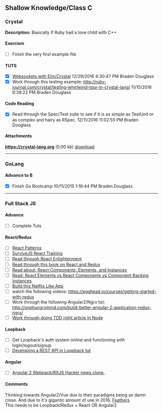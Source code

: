 ## Shallow Knowledge/Class C

### Crystal

**Description:**
Basically if Ruby had a love child with C++

#### Exercism

- [ ] Finish the very first example file

#### TUTS

- [x] [Websockets with Elm/Crystal](https://medium.com/@zenitram.oiram/a-beginners-guide-to-websockets-in-elm-and-crystal-8f510c28eb61#.3f25x82ce) 12/29/2016 4:30:47 PM Braden Douglass
- [x] Work through this testing example: http://ruby-journal.com/crystal/testing-whirlwind-tour-in-crystal-lang/ 11/15/2016 8:39:22 PM Braden Douglass

#### Code Reading

- [x] Read through the Spec/Test suite to see if it is as simple as TestUnit or as complex and hairy as RSpec. 12/11/2016 11:02:55 PM Braden Douglass

#### Attachments

**https://crystal-lang.org** (0.00 kb) [download](https://crystal-lang.org)

***
### GoLang

#### Advance to B

- [x] Finish Go Bootcamp 10/11/2015 1:16:44 PM Braden Douglass

***
### Full Stack JS

#### Advance

- [ ] Complete Tuts

#### React/Redux

- [ ] [React Patterns](http://krasimirtsonev.com/blog/article/react-js-in-design-patterns)
- [ ] [SurviveJS React Training ](https://survivejs.github.io/training/#/?_k=zvy0ok)
- [ ] [Read through React Enlightenment](https://www.reactenlightenment.com)
- [ ] [Read through this book on React and Redux](http://satyam.github.io/book-react-redux/#preface-the-application)
- [ ] [Read about: React Components, Elements, and Instances](https://medium.com/@dan_abramov/react-components-elements-and-instances-90800811f8ca#.xk98q4c1r)
- [ ] [Read: React Elements vs React Components vs Component Backing Instances](https://medium.com/@fay_jai/react-elements-vs-react-components-vs-component-backing-instances-14d42729f62#.482g9ynuu)
- [ ] [Build this Netflix Like App](https://www.fullstackreact.com/react-daily-ui/003-landing-page/l)
- [ ] watch the following videos: https://egghead.io/courses/getting-started-with-redux
- [ ] Work through the following Angular2/Ngrx tut: http://onehungrymind.com/build-better-angular-2-application-redux-ngrx/
- [ ] [Work through doing TDD right article in Node](https://blog.risingstack.com/getting-node-js-testing-and-tdd-right-node-js-at-scale)

#### Loopback

- [ ] Get Loopback's auth system online and functioning with login/logout/signup.
- [ ] [Developing a REST API in Loopback tut](https://blog.optis.be/developing-a-complete-rest-api-with-loopback-a3190edc105a#.w1cprekwn)

#### Angular

- [ ] [Angular 2 Webpack/RXJS Hacker news clone.](http://houssein.me/angular2-hacker-news?utm_source=javascriptweekly&utm_medium=email)

#### Comments
Thinking towards Angular2/Vue due to their paradigms being so damn close. And due to it's gigantic amount of use in 2016, [Feathers](http://feathersjs.com)  
This needs to be Loopback/Redux + React OR Angular2
